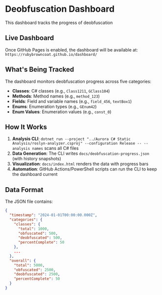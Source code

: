 # Deobfuscation Dashboard

This dashboard tracks the progress of deobfuscation

## Live Dashboard

Once GitHub Pages is enabled, the dashboard will be available at:
`https://rubybrowncoat.github.io/dashboard/`

## What's Being Tracked

The dashboard monitors deobfuscation progress across five categories:

- **Classes**: C# classes (e.g., `Class1211`, `GClass104`)
- **Methods**: Method names (e.g., `method_123`)
- **Fields**: Field and variable names (e.g., `field_456`, `textBox1`)
- **Enums**: Enumeration types (e.g., `GEnum42`)
- **Enum Values**: Enumeration values (e.g., `const_0`)

## How It Works

1. **Analysis CLI**: `dotnet run --project "../Aurora C# Static Analysis/roslyn-analyzer.csproj" --configuration Release -- --analysis names` scans all C# files
2. **Data Generation**: The CLI writes `docs/deobfuscation-progress.json` (with history snapshots)
3. **Visualization**: `docs/index.html` renders the data with progress bars
4. **Automation**: GitHub Actions/PowerShell scripts can run the CLI to keep the dashboard current

## Data Format

The JSON file contains:

```json
{
  "timestamp": "2024-01-01T00:00:00.000Z",
  "categories": {
    "classes": {
      "total": 1000,
      "obfuscated": 500,
      "deobfuscated": 500,
      "percentComplete": 50
    },
    ...
  },
  "overall": {
    "total": 5000,
    "obfuscated": 2500,
    "deobfuscated": 2500,
    "percentComplete": 50
  }
}
```
